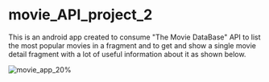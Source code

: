 # movie_API_project_2
This is an android app created to consume "The Movie DataBase" API to list the most popular movies in a fragment and to get and show a single movie detail fragment with a lot of useful information about it as shown below.

![movie_app_20%](https://user-images.githubusercontent.com/77797748/134955820-041b85b0-b06e-4da7-aaa5-b0f9a28b3b97.gif)

